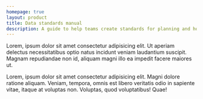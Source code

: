 ```yaml
---
homepage: true
layout: product
title: Data standards manual
description: A guide to help teams create standards for planning and housing data
---
```


<div class="govuk-grid-row">
    <div class="govuk-grid-column-one-half">
        <p>Lorem, ipsum dolor sit amet consectetur adipisicing elit. Ut aperiam delectus necessitatibus optio natus incidunt veniam laudantium suscipit. Magnam repudiandae non id, aliquam magni illo ea impedit facere maiores ut.</p>
    </div>
    <div class="govuk-grid-column-one-half">
        <p>Lorem, ipsum dolor sit amet consectetur adipisicing elit. Magni dolore ratione aliquam. Veniam, tempora, omnis est libero veritatis odio in sapiente vitae, itaque at voluptas non. Voluptas, quod voluptatibus! Quae!</p>
    </div>
</div>